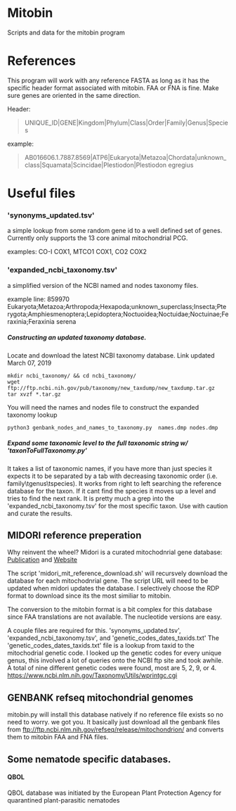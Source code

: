 # Mitobin
Scripts and data for the mitobin program



# References
This program will work with any reference FASTA as long as it has the specific header format associated with mitobin. FAA or FNA is fine. Make sure genes are oriented in the same direction.

Header:
>UNIQUE_ID|GENE|Kingdom|Phylum|Class|Order|Family|Genus|Species

example: 
>AB016606.1.7887.8569|ATP6|Eukaryota|Metazoa|Chordata|unknown_class|Squamata|Scincidae|Plestiodon|Plestiodon egregius

# Useful files
### 'synonyms_updated.tsv'
a simple lookup from some random gene id to a well defined set of genes. Currently only supports the 13 core animal mitochondrial PCG.

examples: CO-I COX1, MTCO1 COX1, CO2  COX2

### 'expanded_ncbi_taxonomy.tsv'
a simplified version of the NCBI named and nodes taxonomy files.

example line: 859970  Eukaryota;Metazoa;Arthropoda;Hexapoda;unknown_superclass;Insecta;Pterygota;Amphiesmenoptera;Lepidoptera;Noctuoidea;Noctuidae;Noctuinae;Feraxinia;Feraxinia serena

##### Constructing an updated taxonomy database.

Locate and download the latest NCBI taxonomy database. Link updated March 07, 2019
```
mkdir ncbi_taxonomy/ && cd ncbi_taxonomy/
wget ftp://ftp.ncbi.nih.gov/pub/taxonomy/new_taxdump/new_taxdump.tar.gz
tar xvzf *.tar.gz
```
You will need the names and nodes file to construct the expanded taxonomy lookup
```
python3 genbank_nodes_and_names_to_taxonomy.py  names.dmp nodes.dmp
```

##### Expand some taxonomic level to the full taxonomic string w/ 'taxonToFullTaxonomy.py'

It takes a list of taxonomic names, if you have more than just species it expects it to be separated by a tab with decreasing taxonomic order (i.e. family\tgenus\tspecies). It works from right to left searching the reference database for the taxon. If it cant find the species it moves up a level and tries to find the next rank. It is pretty much a grep into the 'expanded_ncbi_taxonomy.tsv' for the most specific taxon. Use with caution and curate the results.


## MIDORI reference preperation

Why reinvent the wheel? Midori is a curated mitochodnrial gene database: [Publication](https://academic.oup.com/bioinformatics/article/34/21/3753/5033384) and [Website](http://www.reference-midori.info/)

The script 'midori_mit_reference_download.sh' will recursvely download the database for each mitochodnrial gene. The script URL will need to be updated when midori updates the database. I selectively choose the RDP format to download since its the most similiar to mitobin.

The conversion to the mitobin format is a bit complex for this database since FAA translations are not available. The nucleotide versions are easy.

A couple files are required for this. 'synonyms_updated.tsv', 'expanded_ncbi_taxonomy.tsv', and 'genetic_codes_dates_taxids.txt'
The 'genetic_codes_dates_taxids.txt' file is a lookup from taxid to the mitochodrial genetic code. I looked up the genetic codes for every unique genus, this involved a lot of queries onto the NCBI ftp site and took awhile. A total of nine different genetic codes were found, most are 5, 2, 9, or 4. https://www.ncbi.nlm.nih.gov/Taxonomy/Utils/wprintgc.cgi


## GENBANK refseq mitochondrial genomes

mitobin.py will install this database natively if no reference file exists so no need to worry. we got you. It basically just download all the genbank files from ftp://ftp.ncbi.nlm.nih.gov/refseq/release/mitochondrion/ and converts them to mitobin FAA and FNA files.


## Some nematode specific databases.

#### QBOL
QBOL database was initiated by the European Plant Protection Agency for quarantined plant-parasitic nematodes






